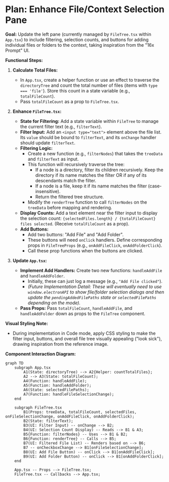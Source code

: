 # Plan: Enhance File/Context Selection Pane

**Goal:** Update the left pane (currently managed by `FileTree.tsx` within `App.tsx`) to include filtering, selection counts, and buttons for adding individual files or folders to the context, taking inspiration from the "16x Prompt" UI.

**Functional Steps:**

1.  **Calculate Total Files:**
    *   In `App.tsx`, create a helper function or use an effect to traverse the `directoryTree` and count the total number of files (items with `type === 'file'`). Store this count in a state variable (e.g., `totalFileCount`).
    *   Pass `totalFileCount` as a prop to `FileTree.tsx`.

2.  **Enhance `FileTree.tsx`:**
    *   **State for Filtering:** Add a state variable within `FileTree` to manage the current filter text (e.g., `filterText`).
    *   **Filter Input:** Add an `<input type="text">` element above the file list. Its `value` should be bound to `filterText`, and its `onChange` handler should update `filterText`.
    *   **Filtering Logic:**
        *   Create a new function (e.g., `filterNodes`) that takes the `treeData` and `filterText` as input.
        *   This function will recursively traverse the tree:
            *   If a node is a directory, filter its children recursively. Keep the directory if its name matches the filter OR if any of its descendants match the filter.
            *   If a node is a file, keep it if its name matches the filter (case-insensitive).
            *   Return the filtered tree structure.
        *   Modify the `renderTree` function to call `filterNodes` on the `treeData` before mapping and rendering.
    *   **Display Counts:** Add a text element near the filter input to display the selection count: `{selectedFiles.length} / {totalFileCount} files selected`. (Receive `totalFileCount` as a prop).
    *   **Add Buttons:**
        *   Add two buttons: "Add File" and "Add Folder".
        *   These buttons will need `onClick` handlers. Define corresponding props in `FileTreeProps` (e.g., `onAddFileClick`, `onAddFolderClick`).
        *   Call these prop functions when the buttons are clicked.

3.  **Update `App.tsx`:**
    *   **Implement Add Handlers:** Create two new functions: `handleAddFile` and `handleAddFolder`.
        *   Initially, these can just log a message (e.g., `"Add File clicked"`).
        *   *(Future Implementation Detail: These will eventually need to use `window.electronAPI` to show file/folder selection dialogs and then update the `pendingAddedFilePaths` state or `selectedFilePaths` depending on the mode).*
    *   **Pass Props:** Pass `totalFileCount`, `handleAddFile`, and `handleAddFolder` down as props to the `FileTree` component.

**Visual Styling Note:**

*   During implementation in Code mode, apply CSS styling to make the filter input, buttons, and overall file tree visually appealing ("look sick"), drawing inspiration from the reference image.

**Component Interaction Diagram:**

```mermaid
graph TD
    subgraph App.tsx
        A1(State: directoryTree) --> A2{Helper: countTotalFiles};
        A2 --> A3(State: totalFileCount);
        A4(Function: handleAddFile);
        A5(Function: handleAddFolder);
        A6(State: selectedFilePaths);
        A7(Function: handleFileSelectionChange);
    end

    subgraph FileTree.tsx
        B1(Props: treeData, totalFileCount, selectedFiles, onFileSelectionChange, onAddFileClick, onAddFolderClick);
        B2(State: filterText);
        B3(UI: Filter Input) -- onChange --> B2;
        B4(UI: Selection Count Display) -- Reads --> B1 & A3;
        B5{Function: filterNodes} -- Uses --> B1 & B2;
        B6{Function: renderTree} -- Calls --> B5;
        B7(UI: Filtered File List) -- Renders based on --> B6;
        B7 -- onCheckboxChange --> B1[onFileSelectionChange];
        B8(UI: Add File Button) -- onClick --> B1[onAddFileClick];
        B9(UI: Add Folder Button) -- onClick --> B1[onAddFolderClick];
    end

    App.tsx -- Props --> FileTree.tsx;
    FileTree.tsx -- Callbacks --> App.tsx;